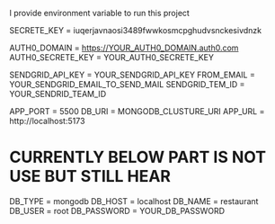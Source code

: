 I provide environment variable to run this project

SECRETE_KEY = iuqerjavnaosi3489fwwkosmcpghudvsnckesivdnzk

AUTH0_DOMAIN = https://YOUR_AUTH0_DOMAIN.auth0.com
AUTH0_SECRETE_KEY = YOUR_AUTH0_SECRETE_KEY


SENDGRID_API_KEY = YOUR_SENDGRID_API_KEY
FROM_EMAIL = YOUR_SENDGRID_EMAIL_TO_SEND_MAIL
SENDGRID_TEM_ID = YOUR_SENDRID_TEAM_ID

APP_PORT = 5500
DB_URI = MONGODB_CLUSTURE_URI
APP_URL = http://localhost:5173

# CURRENTLY BELOW PART IS NOT USE BUT STILL HEAR
DB_TYPE = mongodb
DB_HOST = localhost
DB_NAME = restaurant
DB_USER = root
DB_PASSWORD = YOUR_DB_PASSWORD
